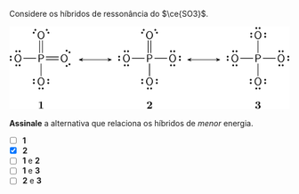Considere os híbridos de ressonância do $\ce{SO3}$.

![Molécula 1D26-1](1D26-1M.svg)

**Assinale** a alternativa que relaciona os híbridos de *menor* energia.

- [ ] **1**
- [x] **2**
- [ ] **1** e **2**
- [ ] **1** e **3**
- [ ] **2** e **3**
